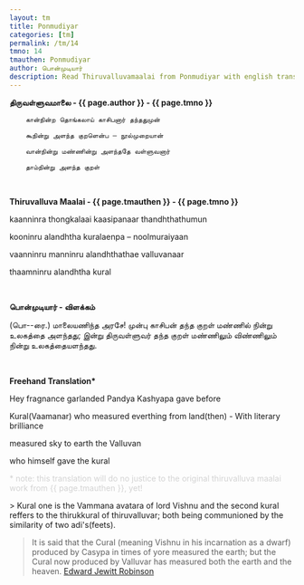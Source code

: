 ```yaml
---
layout: tm
title: Ponmudiyar
categories: [tm]
permalink: /tm/14
tmno: 14
tmauthen: Ponmudiyar
author: பொன்முடியார்
description: Read Thiruvalluvamaalai from Ponmudiyar with english translation
---
```


**திருவள்ளுவமாலை - {{ page.author }} - {{ page.tmno }}**

	
        கான்நின்ற தொங்கலாய் காசிபனார் தந்ததுமுன்

        கூநின்று அளந்த குறளென்ப – நூல்முறையான்

        வான்நின்று மண்ணின்று அளந்ததே வள்ளுவனார்

        தாம்நின்று அளந்த குறள்

<br>

**Thiruvalluva Maalai - {{ page.tmauthen }} - {{ page.tmno }}**


kaanninra thongkalaai kaasipanaar thandhthathumun

kooninru alandhtha kuralaenpa – noolmuraiyaan

vaanninru manninru alandhthathae valluvanaar

thaamninru alandhtha kural

<br>


**பொன்முடியார் - விளக்கம்**

(பொ--ரை.) மாலையணிந்த அரசே! முன்பு காசிபன் தந்த குறள் மண்ணில் நின்று உலகத்தை அளந்தது; இன்று திருவள்ளுவர் தந்த குறள் மண்ணிலும் விண்ணிலும் நின்று உலகத்தையளந்தது.

<br>

**Freehand Translation\***

Hey fragnance garlanded Pandya Kashyapa gave before

Kural(Vaamanar) who measured everthing from land(then) - With literary brilliance 

measured sky to earth the Valluvan

who himself gave the kural

<p style="color: lightgrey;">* note: this translation will do no justice to the original thiruvalluva maalai work from {{ page.tmauthen }}, yet!</p>
> Kural one is the Vammana avatara of lord Vishnu and the second kural reffers to the thirukkural of thiruvalluvar; both being communioned by the similarity of two adi's(feets).

> It is said that the Cural (meaning Vishnu in his incarnation as a dwarf) produced by Casypa in times of yore measured the earth; but the Cural now produced by Valluvar has measured both the earth and the heaven.
<a href="https://archive.org/details/tamilwisdomtradi0000robi" target="_blank">Edward Jewitt Robinson</a>

<br>

